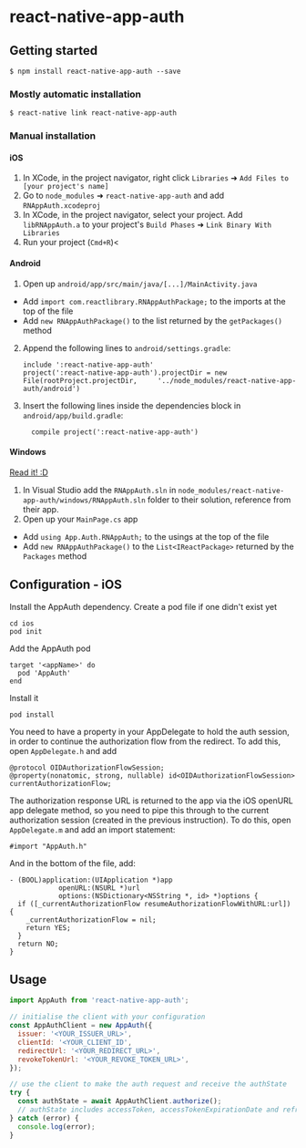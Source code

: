 
# react-native-app-auth

## Getting started

`$ npm install react-native-app-auth --save`

### Mostly automatic installation

`$ react-native link react-native-app-auth`


### Manual installation


#### iOS

1. In XCode, in the project navigator, right click `Libraries` ➜ `Add Files to [your project's name]`
2. Go to `node_modules` ➜ `react-native-app-auth` and add `RNAppAuth.xcodeproj`
3. In XCode, in the project navigator, select your project. Add `libRNAppAuth.a` to your project's `Build Phases` ➜ `Link Binary With Libraries`
4. Run your project (`Cmd+R`)<

#### Android

1. Open up `android/app/src/main/java/[...]/MainActivity.java`
  - Add `import com.reactlibrary.RNAppAuthPackage;` to the imports at the top of the file
  - Add `new RNAppAuthPackage()` to the list returned by the `getPackages()` method
2. Append the following lines to `android/settings.gradle`:
  	```
  	include ':react-native-app-auth'
  	project(':react-native-app-auth').projectDir = new File(rootProject.projectDir, 	'../node_modules/react-native-app-auth/android')
  	```
3. Insert the following lines inside the dependencies block in `android/app/build.gradle`:
  	```
      compile project(':react-native-app-auth')
  	```

#### Windows
[Read it! :D](https://github.com/ReactWindows/react-native)

1. In Visual Studio add the `RNAppAuth.sln` in `node_modules/react-native-app-auth/windows/RNAppAuth.sln` folder to their solution, reference from their app.
2. Open up your `MainPage.cs` app
  - Add `using App.Auth.RNAppAuth;` to the usings at the top of the file
  - Add `new RNAppAuthPackage()` to the `List<IReactPackage>` returned by the `Packages` method

## Configuration - iOS

Install the AppAuth dependency. Create a pod file if one didn't exist yet
```
cd ios
pod init
```

Add the AppAuth pod
```
target '<appName>' do
  pod 'AppAuth'
end
```

Install it
```
pod install
```

You need to have a property in your AppDelegate to hold the auth session, in order to continue the authorization flow from the redirect. To add this, open `AppDelegate.h` and add

```
@protocol OIDAuthorizationFlowSession;
@property(nonatomic, strong, nullable) id<OIDAuthorizationFlowSession> currentAuthorizationFlow;
```

The authorization response URL is returned to the app via the iOS openURL app delegate method, so you need to pipe this through to the current authorization session (created in the previous instruction). To do this, open `AppDelegate.m` and add an import statement:
```
#import "AppAuth.h"
```

And in the bottom of the file, add:
```
- (BOOL)application:(UIApplication *)app
            openURL:(NSURL *)url
            options:(NSDictionary<NSString *, id> *)options {
  if ([_currentAuthorizationFlow resumeAuthorizationFlowWithURL:url]) {
    _currentAuthorizationFlow = nil;
    return YES;
  }
  return NO;
}
```


## Usage
```javascript
import AppAuth from 'react-native-app-auth';

// initialise the client with your configuration
const AppAuthClient = new AppAuth({
  issuer: '<YOUR_ISSUER_URL>',
  clientId: '<YOUR_CLIENT_ID',
  redirectUrl: '<YOUR_REDIRECT_URL>',
  revokeTokenUrl: '<YOUR_REVOKE_TOKEN_URL>',
});

// use the client to make the auth request and receive the authState
try {
  const authState = await AppAuthClient.authorize();
  // authState includes accessToken, accessTokenExpirationDate and refreshToken
} catch (error) {
  console.log(error);
}
```

